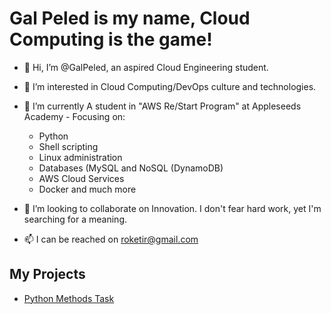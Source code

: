 # Gal Peled is my name, Cloud Computing is the game!
- 👋 Hi, I’m @GalPeled, an aspired Cloud Engineering student.
- 👀 I’m interested in Cloud Computing/DevOps culture and technologies.
- 🌱 I’m currently A student in "AWS Re/Start Program" at Appleseeds Academy - Focusing on:
  - Python
  - Shell scripting
  - Linux administration
  - Databases (MySQL and NoSQL (DynamoDB)
  - AWS Cloud Services
  - Docker and much more

- 💞️ I’m looking to collaborate on Innovation. I don't fear hard work, yet I'm searching for a meaning.
- 📫 I can be reached on roketir@gmail.com

## My Projects
- [Python Methods Task](https://github.com/roketir/aws_restart-python_methods_task)
<!---
roketir/roketir is a ✨ special ✨ repository because its `README.md` (this file) appears on your GitHub profile.
You can click the Preview link to take a look at your changes.
--->
